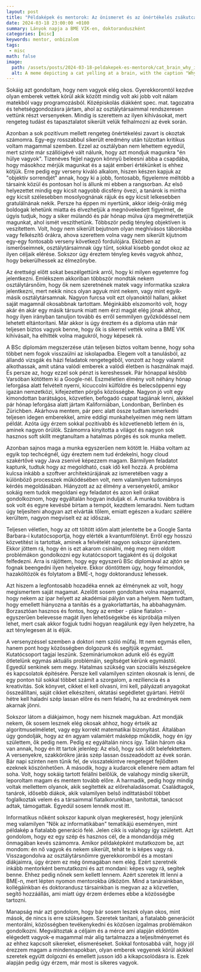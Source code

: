 ```yaml
---
layout: post
title: "Példaképek és mentorok: Az önismeret és az önértékelés zsákutcái a kutatói pályán"
date: 2024-03-18 23:00:00 +0100
summary: Lányok napja a BME VIK-en, doktoranduszként
categories: [misc]
keywords: mentor, onbizalom
tags:
 - misc
math: false
image:
  path: /assets/posts/2024-03-18-peldakepek-es-mentorok/cat_brain_why_is_it_thinking.jpg
  alt: A meme depicting a cat yelling at a brain, with the caption "Why is it always thinking".
---
```


Sokáig azt gondoltam, hogy nem vagyok elég okos. Gyerekkoromtól kezdve olyan emberek vettek körül
akik között mindig volt aki jobb volt nálam matekból vagy programozásból. Középiskolás diákként
spec. mat. tagozatra és tehetséggondozásra jártam, ahol az osztálytársaimmal rendszeresen vettünk
részt versenyeken. Mindig is szerettem az ilyen kihívásokat, mert rengeteg tudást és tapasztalatot
sikerült velük felhalmozni az évek során.

Azonban a sok pozitívum mellett rengeteg önértékelési zavart is okoztak számomra. Egy-egy rosszabbul
sikerült eredmény után túlzottan kritikus voltam magammal szemben. Ezzel az osztályban nem lehettem egyedül,
mert szinte már szállóigévé vált nálunk, hogy azt mondjuk magunkra "én hülye vagyok". Tizenéves fejjel
nagyon könnyű beleesni abba a csapdába, hogy másokhoz mérjük magunkat és a saját emberi értékünket is
ehhez kötjük. Erre pedig egy verseny kiváló alkalom, hiszen készen kapjuk az "objektív sorrendjét" annak,
hogy ki a jobb, fontosabb, figyelemre méltóbb a társaink közül és pontosan hol is állunk mi ebben a
rangsorban. Az első helyezettet mindig egy kicsit nagyobb dicsfény övezi, a tanárok is mintha egy kicsit
szélesebben mosolyognának rájuk és egy kicsit lelkesebben gratulálnának nekik. Persze ha éppen mi nyertünk,
akkor ideig-óráig még boldogak lehetünk miatta és élvezhetjük a megnövekedett figyelmet, de úgyis tudjuk,
hogy a siker múlandó és pár hónap múlva újra megmérettetjük magunkat, ahol ismét veszíthetünk. Többször
pedig tényleg objektíven is veszítettem. Volt, hogy nem sikerült bejutnom olyan meghívásos táborokba vagy
felkészítő órákra, ahova szerettem volna vagy nem sikerült kijutnom egy-egy fontosabb verseny következő
fordulójára. Eközben az ismerőseimnek, osztálytársaimnak úgy tűnt, sokkal kisebb gondot okoz az ilyen
céljaik elérése. Sokszor úgy éreztem tényleg kevés vagyok ahhoz, hogy bekerülhessek az élmezőnybe.

Az érettségi előtt sokat beszélgettünk arról, hogy ki milyen egyetemre fog jelentkezni. Emlékszem akkoriban
többször mondták nekem osztálytársnőim, hogy ők nem szeretnének matek vagy informatika szakra jelentkezni,
mert nekik nincs olyan agyuk mint nekem, vagy mint egyik-másik osztálytársamnak. Nagyon furcsa volt ezt
olyanoktól hallani, akiket saját magamnál okosabbnak tartottam. Méginkább elszomorító volt, hogy akár én
akár egy másik társunk miatt nem érzi magát elég jónak ahhoz, hogy ilyen irányban tanuljon tovább és erről
semmilyen győzködéssel nem lehetett eltántorítani. Már akkor is úgy éreztem és a diploma után már teljesen
biztos vagyok benne, hogy ők is sikerrel vették volna a BME VIK kihívásait, ha elhitték volna magukról,
hogy képesek rá.

A BSc diplomám megszerzése után teljesen biztos voltam benne, hogy soha többet nem fogok visszaülni az
iskolapadba. Elegem volt a tanulásból, az állandó vizsgák és házi feladatok rengetegéből, vonzott az hogy
valamit alkothassak, amit utána valódi emberek a valódi életben is használnak majd. És persze az, hogy
ezzel sok pénzt is kereshessek. Pár hónappal később Varsóban kötöttem ki a Google-nél. Eszméletlen élmény
volt néhány hónap leforgása alatt felvételt nyerni, kicuccolni külföldre és belecsöppenni egy igazán
nemzetközi, kifejezetten pörgős közösségbe. Nagyon jó volt egy kimondottan barátságos, közvetlen, befogadó
csapat tagjának lenni, akikkel pár hónap leforgása alatt jártam Kaliforniában, Londonban, Berlinben és
Zürichben. Akárhova mentem, pár perc alatt össze tudtam ismerkedni teljesen idegen emberekkel, amire eddigi
munkahelyeimen még nem láttam példát. Azóta úgy érzem sokkal pozitívabb és közvetlenebb lettem én is, aminek
nagyon örülök. Számomra kinyitotta a világot és nagyon sok hasznos soft skillt megtanultam a hatalmas pörgés
és sok munka mellett.

Azonban sajnos maga a munka egyszerűen nem kötött le. Hiába voltam az egyik top techcégnél, úgy éreztem nem
tud érdekelni, hogy cloud szakértővé vagy Java zsenivé képezzem magam. Bármilyen feladatot kaptunk, tudtuk
hogy az megoldható, csak idő kell hozzá. A probléma kulcsa inkább a szoftver architektúrájának az ismeretében
vagy a különböző processzek működésében volt, nem valamilyen tudományos kérdés megoldásában. Hiányzott az az
élmény a versenyekről, amikor sokáig nem tudok megoldani egy feladatot és azon kell órákat gondolkoznom, hogy
egyáltalán hogyan induljak el. A munka továbbra is sok volt és egyre kevésbé bírtam a tempót, kezdtem lemaradni.
Nem tudtam úgy teljesíteni ahogyan azt elvárták tőlem, emiatt egészen a kudarc szélére kerültem, nagyon megviselt
ez az időszak.

Teljesen véletlen, hogy az ott töltött időm alatt jelentette be a Google Santa Barbara-i kutatócsoportja,
hogy elérték a kvantumfölényt. Erről egy hosszú közvetítést is tartottak, aminek a felvételét nagyon sokszor
újranéztem. Ekkor jöttem rá, hogy én is ezt akarom csinálni, még meg nem oldott problémákon gondolkozni egy
kutatócsoport tagjaként és új dolgokat felfedezni. Arra is rájöttem, hogy egy egyszerű BSc diplomával az ajtón
se fognak beengedni ilyen helyekre. Ekkor döntöttem úgy, hogy felmondok, hazaköltözök és folytatom a BME-t, hogy
doktorandusz lehessek.

Azt hiszem a legfontosabb hozadéka ennek az élménynek az volt, hogy megismertem saját magamat. Azelőtt sosem
gondoltam volna magamról, hogy nekem az ipar helyett az akadémiai pályán van a helyem. Nem tudtam, hogy emellett
hiányozna a tanítás és a gyakorlattartás, ha abbahagynám. Borzasztóan hasznos és fontos, hogy az ember - pláne
fiatalon - egyszerűen belevesse magát ilyen lehetőségekbe és kipróbálja milyen lehet, mert csak akkor fogjuk tudni
hogyan reagálunk egy ilyen helyzetre, ha azt ténylegesen át is éljük.

A versenyzéssel szemben a doktori nem szóló műfaj. Itt nem egymás ellen, hanem pont hogy közösségben dolgozunk és
segítjük egymást. Kutatócsoport tagjai leszünk. Szemináriumokon adunk elő és együtt ötletelünk egymás aktuális
problémáin, segítséget kérünk egymástól. Egyedül senkinek sem megy. Hatalmas szükség van szociális készségekre és
kapcsolatok építésére. Persze kell valamilyen szinten okosnak is lenni, de egy ponton túl sokkal többet számít a
szorgalom, a reziliencia és a kreativitás. Sok könyvet, cikket el kell olvasni, írni kell, pályázati anyagokat
összeállítani, saját cikket elkészíteni, oktatási segédletet gyártani. Hétről hétre kell haladni szép lassan előre
és nem feladni, ha az eredmények nem akarnak jönni.

Sokszor látom a diákjaimon, hogy nem hisznek magukban. Azt mondják nekem, ők sosem lesznek elég okosak ahhoz, hogy
értsék az algoritmuselméletet, vagy egy korrekt matematikai bizonyítást. Általában úgy gondolják, hogy az én agyam
valamiért másképp működik, hogy én így születtem, ők pedig nem. Pedig ez egyáltalán nincs így. Talán három oka van
annak, hogy én itt tartok jelenleg: Az első, hogy sok időt belefektettem. A versenyekre, szakkörökre járás szép lassan
összeadódott az évek során. Bár napi szinten nem tűnik fel, de visszatekintve rengeteget fejlődtem ezeknek köszönhetően.
A második, hogy a kudarcok ellenére nem adtam fel soha. Volt, hogy sokáig tartott felállni belőlük, de valahogy mindig
sikerült, leporoltam magam és mentem tovább előre. A harmadik, pedig hogy mindig voltak mellettem olyanok, akik segítették
az előrehaladásomat. Családtagok, tanárok, idősebb diákok, akik valamilyen belső indíttatásból többet foglalkoztak velem
és a társaimmal fiatalkorunkban, tanítottak, tanácsot adtak, támogattak. Egyedül sosem lennék most itt. 

Informatikus nőként sokszor kapunk olyan megkeresést, hogy jelenjünk meg valamilyen "Nők az informatikában" tematikájú
eseményen, mint példakép a fiatalabb generáció felé. Jelen cikk is valahogy így született. Azt gondolom, hogy ez egy
szép és hasznos cél, de a mondandója még önmagában kevés számomra. Amikor példaképként mutatkozom be, azt mondom: én nő
vagyok és nekem sikerült, tehát te is képes vagy rá. Visszagondolva az osztálytársnőimre gyerekkoromból és a mostani
diákjaimra, úgy érzem ez még önmagában nem elég. Ezért szeretnék inkább mentorként bemutatkozni és azt mondani: képes
vagy rá, segítek benne. Ehhez pedig nőnek sem kellett lennem. Azért szeretek itt lenni a BME-n, mert lépten nyomon
mentorokba ütközöm. Mind a tanárainkban, kollégáinkban és doktorandusz társainkban is megvan az a közvetlen, segítő
hozzáállás, ami miatt úgy érzem érdemes ebbe a közösségbe tartozni.

Manapság már azt gondolom, hogy bár sosem leszek olyan okos, mint mások, de nincs is erre szükségem. Szeretek tanítani,
a fiatalabb generációt mentorálni, közösségben tevékenykedni és közösen izgalmas problémákon gondolkozni. Megváltoztak
a céljaim és a mérce ami alapján eldöntöm elégedett vagyok-e magammal már alig tartalmazza a teljesítményemet és az ehhez
kapcsolt sikereket, elismeréseket. Sokkal fontosabbá vált, hogy jól érezzem magam a mindennapokban, olyan emberek vegyenek
körül akikkel szeretek együtt dolgozni és emellett jusson idő a kikapcsolódásra is. Ezek alapján pedig úgy érzem, már most
is sikeres vagyok.
